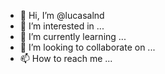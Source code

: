 - 👋 Hi, I’m @lucasalnd
- 👀 I’m interested in ...
- 🌱 I’m currently learning ...
- 💞️ I’m looking to collaborate on ...
- 📫 How to reach me ...

<!---
lucasalnd/lucasalnd is a ✨ special ✨ repository because its `README.md` (this file) appears on your GitHub profile.
You can click the Preview link to take a look at your changes.
--->
